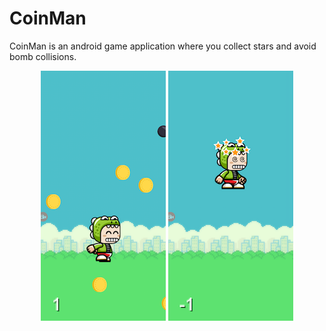 # CoinMan

CoinMan is an android game application where you collect stars and avoid bomb collisions.

<div style="text-align:center">
<img style="display: inline;" src="coin-man.png" />
<img style="display: inline;" src="coin-man-dizzy.png" />
</div>
